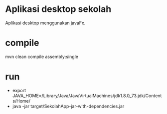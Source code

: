 # Aplikasi desktop sekolah #

Aplikasi desktop menggunakan javaFx.

# compile
mvn clean compile assembly:single
# run
- export JAVA_HOME=/Library/Java/JavaVirtualMachines/jdk1.8.0_73.jdk/Contents/Home/
- java -jar target/SekolahApp-jar-with-dependencies.jar